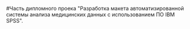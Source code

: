 #Часть дипломного проека "Разработка макета автоматизированной системы анализа медицинских данных с использованием ПО IBM SPSS".
